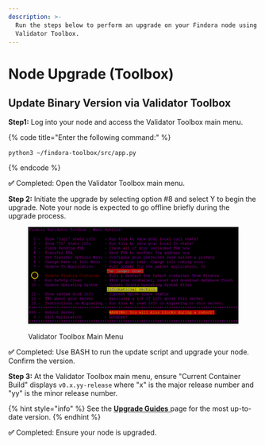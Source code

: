 ```yaml
---
description: >-
  Run the steps below to perform an upgrade on your Findora node using the
  Validator Toolbox.
---
```


# Node Upgrade (Toolbox)

## Update Binary Version via Validator Toolbox <a href="#update-image-version" id="update-image-version"></a>

**Step1:** Log into your node and access the Validator Toolbox main menu.

{% code title="Enter the following command:" %}
```
python3 ~/findora-toolbox/src/app.py
```
{% endcode %}

**✅** Completed: Open the Validator Toolbox main menu.



**Step 2:** Initiate the upgrade by selecting option #8 and select Y to begin the upgrade. Note your node is expected to go offline briefly during the upgrade process.

<figure><img src="../../.gitbook/assets/image (72).png" alt=""><figcaption><p>Validator Toolbox Main Menu</p></figcaption></figure>

**✅** Completed: Use BASH to run the update script and upgrade your node. Confirm the version.



**Step 3:** At the Validator Toolbox main menu, ensure "Current Container Build" displays `v0.x.yy-release` where "x" is the major release number and "yy" is the minor release number.&#x20;

{% hint style="info" %}
See the [**Upgrade Guides** ](./)page for the most up-to-date version.
{% endhint %}

**✅** Completed: Ensure your node is upgraded.



